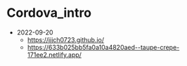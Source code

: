 # Cordova_intro
* 2022-09-20
  + <https://jjjch0723.github.io/>
  + <https://633b025bb5fa0a10a4820aed--taupe-crepe-171ee2.netlify.app/>

